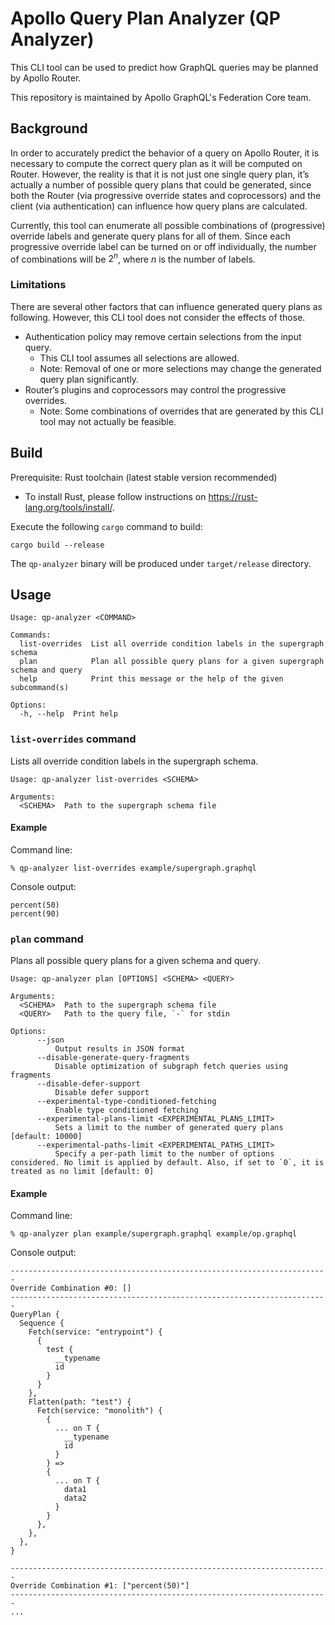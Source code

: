 # Apollo Query Plan Analyzer (QP Analyzer)

This CLI tool can be used to predict how GraphQL queries may be planned by Apollo Router.

This repository is maintained by Apollo GraphQL's Federation Core team.

## Background

In order to accurately predict the behavior of a query on Apollo Router, it is necessary to compute the correct query plan as it will be computed on Router. However, the reality is that it is not just one single query plan, it’s actually a number of possible query plans that could be generated, since both the Router (via progressive override states and coprocessors) and the client (via authentication) can influence how query plans are calculated.

Currently, this tool can enumerate all possible combinations of (progressive) override labels and generate query plans for all of them. Since each progressive override label can be turned on or off individually, the number of combinations will be $2^n$, where $n$ is the number of labels.

### Limitations

There are several other factors that can influence generated query plans as following. However, this CLI tool does not consider the effects of those.

* Authentication policy may remove certain selections from the input query.
  - This CLI tool assumes all selections are allowed.
  - Note: Removal of one or more selections may change the generated query plan significantly.
* Router’s plugins and coprocessors may control the progressive overrides.
  - Note: Some combinations of overrides that are generated by this CLI tool may not actually be feasible.

## Build

Prerequisite: Rust toolchain (latest stable version recommended)

- To install Rust, please follow instructions on https://rust-lang.org/tools/install/.

Execute the following `cargo` command to build:
```
cargo build --release
```

The `qp-analyzer` binary will be produced under `target/release` directory.

## Usage

```
Usage: qp-analyzer <COMMAND>

Commands:
  list-overrides  List all override condition labels in the supergraph schema
  plan            Plan all possible query plans for a given supergraph schema and query
  help            Print this message or the help of the given subcommand(s)

Options:
  -h, --help  Print help
```

### `list-overrides` command

Lists all override condition labels in the supergraph schema.

```
Usage: qp-analyzer list-overrides <SCHEMA>

Arguments:
  <SCHEMA>  Path to the supergraph schema file
```

#### Example

Command line:
```
% qp-analyzer list-overrides example/supergraph.graphql
```

Console output:
```
percent(50)
percent(90)
```

### `plan` command

Plans all possible query plans for a given schema and query.

```
Usage: qp-analyzer plan [OPTIONS] <SCHEMA> <QUERY>

Arguments:
  <SCHEMA>  Path to the supergraph schema file
  <QUERY>   Path to the query file, `-` for stdin

Options:
      --json
          Output results in JSON format
      --disable-generate-query-fragments
          Disable optimization of subgraph fetch queries using fragments
      --disable-defer-support
          Disable defer support
      --experimental-type-conditioned-fetching
          Enable type conditioned fetching
      --experimental-plans-limit <EXPERIMENTAL_PLANS_LIMIT>
          Sets a limit to the number of generated query plans [default: 10000]
      --experimental-paths-limit <EXPERIMENTAL_PATHS_LIMIT>
          Specify a per-path limit to the number of options considered. No limit is applied by default. Also, if set to `0`, it is treated as no limit [default: 0]
```

#### Example

Command line:
```
% qp-analyzer plan example/supergraph.graphql example/op.graphql
```

Console output:
```
-----------------------------------------------------------------------
Override Combination #0: []
-----------------------------------------------------------------------
QueryPlan {
  Sequence {
    Fetch(service: "entrypoint") {
      {
        test {
          __typename
          id
        }
      }
    },
    Flatten(path: "test") {
      Fetch(service: "monolith") {
        {
          ... on T {
            __typename
            id
          }
        } =>
        {
          ... on T {
            data1
            data2
          }
        }
      },
    },
  },
}

-----------------------------------------------------------------------
Override Combination #1: ["percent(50)"]
-----------------------------------------------------------------------
...
```
